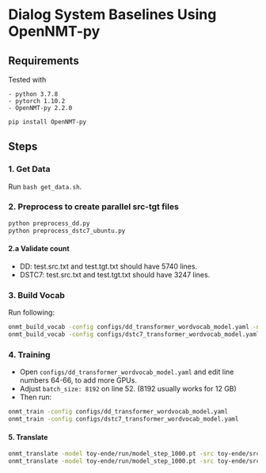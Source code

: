 # Dialog System Baselines Using OpenNMT-py

## Requirements

Tested with

    - python 3.7.8
    - pytorch 1.10.2
    - OpenNMT-py 2.2.0

```bash
pip install OpenNMT-py
```

## Steps

### 1. Get Data

Run `bash get_data.sh`.

### 2. Preprocess to create parallel src-tgt files

```sh
python preprocess_dd.py
python preprocess_dstc7_ubuntu.py
```

#### 2.a Validate count

- DD: test.src.txt and test.tgt.txt should have 5740 lines.
- DSTC7: test.src.txt and test.tgt.txt should have 3247 lines.


### 3. Build Vocab

Run following:

```sh
onmt_build_vocab -config configs/dd_transformer_wordvocab_model.yaml -n_sample 1000000
onmt_build_vocab -config configs/dstc7_transformer_wordvocab_model.yaml -n_sample 500000
```

### 4. Training

* Open `configs/dd_transformer_wordvocab_model.yaml` and edit line numbers 64-66, to add more GPUs. 
* Adjust `batch_size: 8192` on line 52. (8192 usually works for 12 GB)
* Then run:
```sh
onmt_train -config configs/dd_transformer_wordvocab_model.yaml
onmt_train -config configs/dstc7_transformer_wordvocab_model.yaml
```

#### 5. Translate

```sh
onmt_translate -model toy-ende/run/model_step_1000.pt -src toy-ende/src-test.txt -output toy-ende/pred_1000.txt -gpu 0 -verbose
onmt_translate -model toy-ende/run/model_step_1000.pt -src toy-ende/src-test.txt -output toy-ende/pred_1000.txt -gpu 0 -verbose
```